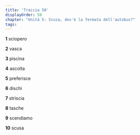 ```yaml
---
title: 'Traccia 50'
displayOrder: 50
chapter: "Unità 5: Scusa, dov'è la fermata dell'autobus?"
tags:
---
```


**1** sciopero

**2** vasca

**3** piscina

**4** ascolta

**5** preferisce

**6** dischi

**7** striscia

**8** tasche

**9** scendiamo

**10** scusa
